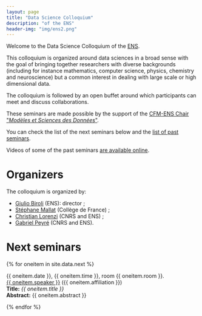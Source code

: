 ```yaml
---
layout: page
title: "Data Science Colloquium"
description: "of the ENS"
header-img: "img/ens2.png"
---
```


Welcome to the Data Science Colloquium of the [ENS](http://www.ens.fr/).

This colloquium is organized around data sciences in a broad sense
with the goal of bringing together researchers with diverse
backgrounds (including for instance mathematics, computer science,
physics, chemistry and neuroscience) but a common interest in dealing
with large scale or high dimensional data.

The colloquium is followed by an open buffet around which participants can meet and discuss collaborations.

These seminars are made possible by the support of the [CFM-ENS
Chair "_Modèles et Sciences des Données_"](https://data-ens.github.io).

You can check the list of the next seminars below and the [list of past seminars](../past/).

Videos of some of the past seminars [are available online](https://www.youtube.com/channel/UCAhx5LLlJDi8pTLI2EICKjQ/videos).


Organizers
===================


The colloquium is organized by:

- [Giulio Biroli](https://www.ipht.fr/Pisp/giulio.biroli/cours.php) (ENS): director ;
- [Stéphane Mallat](https://www.di.ens.fr/~mallat/) (Collège de France) ;
- [Christian Lorenzi](https://lsp.dec.ens.fr/fr/member/646/christian-lorenzi) (CNRS and ENS) ;
- [Gabriel Peyré](http://gpeyre.github.io/) (CNRS and ENS).


Next seminars
===================


{% for oneitem in site.data.next %}
<p>
  {{ oneitem.date }}, {{ oneitem.time }}, room {{ oneitem.room }}.<br/>
  <a href="{{ oneitem.url }}">{{ oneitem.speaker }}</a>  ({{ oneitem.affiliation }})<br/>
  <b>Title:</b> <i>{{ oneitem.title }}</i><br/>
  <b>Abstract:</b> {{ oneitem.abstract }}
  </p>
{% endfor %}
